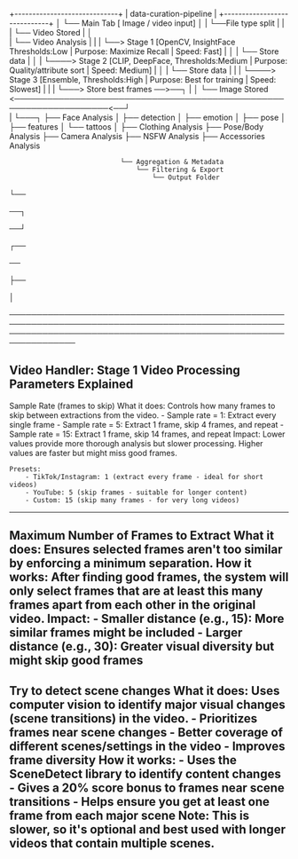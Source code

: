 +-----------------------------+
|   data-curation-pipeline    |
+-----------------------------+
    │
    └── Main Tab [ Image / video input]
                │
                |
                └──File type split
                    |    |
                    |    └── Video Stored
                    |         │                                                                                                                   
                    |         └── Video Analysis
                    |               |
                    |               └──> Stage 1 [OpenCV, InsightFace Thresholds:Low | Purpose: Maximize Recall | Speed: Fast]
                    |                       │
                    |                       └── Store data
                    |                               │
                    |                               └────> Stage 2 [CLIP, DeepFace, Thresholds:Medium | Purpose: Quality/attribute sort | Speed: Medium]
                    |                                        │
                    |                                        └── Store data
                    |                                               |
                    |                                               └────> Stage 3 [Ensemble, Thresholds:High | Purpose: Best for training | Speed: Slowest]
                    |                                                           |
                    |                                                           └───> Store best frames ──>──┐
                    |                                                                                        │
                    └── Image Stored  <───────────────────────────────────────────────────────────────────<──┘                     
                            |
                            └───┐
                                ├── Face Analysis
                                │   ├── detection
                                │   ├── emotion
                                │   ├── pose
                                │   ├── features
                                │   └── tattoos
                                │
                                ├── Clothing Analysis
                                ├── Pose/Body Analysis
                                ├── Camera Analysis
                                ├── NSFW Analysis
                                ├── Accessories Analysis


                                

                                └── Aggregation & Metadata
                                    └── Filtering & Export
                                        └── Output Folder




└──

──┐

──┘

┌──


──

├──


│

──────────────────────────────────────────────────────────────────────────────────────────────────────────────────────────────────────────────────────────────────


Video Handler:
    Stage 1
        Video Processing Parameters Explained
--------------------------------------------------------------------------------------------------------------------------------------------------------------------

Sample Rate (frames to skip)
    What it does: Controls how many frames to skip between extractions from the video.
        - Sample rate = 1: Extract every single frame
        - Sample rate = 5: Extract 1 frame, skip 4 frames, and repeat
        - Sample rate = 15: Extract 1 frame, skip 14 frames, and repeat
    Impact: Lower values provide more thorough analysis but slower processing. Higher values are faster but might miss good frames.


    Presets:
        - TikTok/Instagram: 1 (extract every frame - ideal for short videos)
        - YouTube: 5 (skip frames - suitable for longer content)
        - Custom: 15 (skip many frames - for very long videos)
--------------------------------------------------------------------------------------------------------------------------------------------------------------------

Maximum Number of Frames to Extract
    What it does: Ensures selected frames aren't too similar by enforcing a minimum separation.
        How it works: After finding good frames, the system will only select frames that are at least this many frames apart from each other in the original video.
    Impact:
        - Smaller distance (e.g., 15): More similar frames might be included
        - Larger distance (e.g., 30): Greater visual diversity but might skip good frames
--------------------------------------------------------------------------------------------------------------------------------------------------------------------

Try to detect scene changes
    What it does: Uses computer vision to identify major visual changes (scene transitions) in the video.
        - Prioritizes frames near scene changes
        - Better coverage of different scenes/settings in the video
        - Improves frame diversity
    How it works:
        - Uses the SceneDetect library to identify content changes
        - Gives a 20% score bonus to frames near scene transitions
        - Helps ensure you get at least one frame from each major scene
Note: This is slower, so it's optional and best used with longer videos that contain multiple scenes.
--------------------------------------------------------------------------------------------------------------------------------------------------------------------


